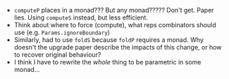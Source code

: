   * `computeP` places in a monad??? But any monad????? Don't get. Paper lies.
    Using `computeS` instead, but less efficient.
  * Think about where to force (compute), what reps combinators should use (e.g.
    `Params.ignoreBoundary`)
  * Similarly, had to use `foldS` because `foldP` requires a monad. Why doesn't
    the upgrade paper describe the impacts of this change, or how to recover
    original behaviour?
  * I think I have to rewrite the *whole* thing to be parametric in some
    monad...
